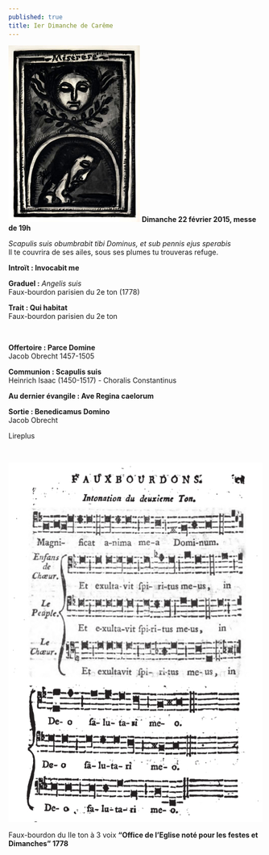 ```yaml
---
published: true
title: Ier Dimanche de Carême
---
```


![miserere-rouault.jpg](/images/miserere-rouault.jpg)
**Dimanche 22 février 2015, messe de 19h**

*Scapulis suis obumbrabit tibi Dominus, et sub pennis ejus sperabis*  
Il te couvrira de ses ailes, sous ses plumes tu trouveras refuge.

**Introït : Invocabit me**

**Graduel :** *Angelis suis*  
Faux-bourdon parisien du 2e ton (1778)

**Trait : Qui habitat**  
Faux-bourdon parisien du 2e ton

&nbsp;

**Offertoire : Parce Domine**  
Jacob Obrecht 1457-1505

**Communion : Scapulis suis**  
Heinrich Isaac (1450-1517) - Choralis Constantinus

**Au dernier évangile : Ave Regina caelorum**

**Sortie : Benedicamus Domino**  
Jacob Obrecht

Lireplus

&nbsp;

![fb 2e ton.jpg](/images/fb%202e%20ton.jpg)

Faux-bourdon du IIe ton à 3 voix **“Office de l’Eglise noté pour les festes et Dimanches” 1778**